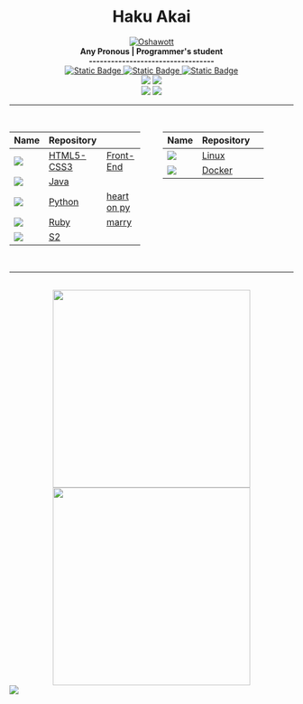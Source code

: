 <h1 align="center">Haku Akai</h1>

<div align="center">
    <a href="https://pokemondb.net/pokedex/oshawott"><img src="https://img.pokemondb.net/sprites/black-white-2/anim/shiny/oshawott.gif" alt="Oshawott"></a> <br>
    <b> Any Pronous | Programmer's student </b> <br>
    <b> ---------------------------------- </b> <br>
    <a href="https://www.dio.me/users/juhh1956">
        <img alt="Static Badge" src="https://img.shields.io/badge/DIO-blue?style=for-the-badge">
    </a>
    <a href="https://www.linkedin.com/in/hakuakai/">
        <img alt="Static Badge" src="https://img.shields.io/badge/linkedin-blue?style=for-the-badge">
    </a>
    <a href="https://www.canva.com/design/DAFhbIVJ4KY/9t40VDRbjESX_aDW0o78kw/view?utm_content=DAFhbIVJ4KY&utm_campaign=designshare&utm_medium=link&utm_source=publishsharelink">
        <img alt="Static Badge" src="https://img.shields.io/badge/me-blue?style=for-the-badge">
    </a> <br>
    <img src="https://img.shields.io/badge/HTML5-black?style=for-the-badge&logo=HTML5&logoColor=blue" />
    <img src="https://img.shields.io/badge/CSS3-black?style=for-the-badge&logo=CSS3&logoColor=blue" /> <br>
    <img src="https://img.shields.io/badge/Linux-black?style=for-the-badge&logo=Linux&logoColor=blue" /> 
    <img src="https://img.shields.io/badge/Docker-black?style=for-the-badge&logo=Docker&logoColor=blue" /> 
    <br>
    <hr>
    <br>
</div>
<div align="center" style="display: block flex">
    <table style="margin-right: 40px">
        <thead>
            <tr align="left">
                <th>Name</th>
                <th>Repository</th>
                <th></th>
            </tr>
        </thead>
    <tbody align="left">
        <tr>
            <td>
                <img src="https://img.shields.io/badge/FrontEnd-black?style=for-the-badge"/>
            </td>
            <td>
                <a href="https://github.com/HakuGarcia/HTML5-CSS3.git">HTML5-CSS3</a>
            </td>
            <td>
                <a href="https://github.com/HakuGarcia/Front-End.git">Front-End</a>
            </td>   
        </tr>
        <tr>
            <td>
                <img src="https://img.shields.io/badge/Java-black?style=for-the-badge"/>
            </td>
            <td>
                <a href="https://github.com/HakuGarcia/Python.git">Java</a>
            </td>
            <td></td>
        </tr>
        <tr>
            <td>
                <img src="https://img.shields.io/badge/Python-black?style=for-the-badge"/>
            </td>
            <td>
                <a href="https://github.com/HakuGarcia/Python.git">Python</a>
            </td>
            <td>
                <a href="https://github.com/HakuGarcia/heart-on-py.git">heart on py</a>
            </td> 
        </tr>
        <tr>
            <td>
                <img src="https://img.shields.io/badge/Ruby-black?style=for-the-badge"/>
            </td>
            <td>
                <a href="https://github.com/HakuGarcia/Ruby.git">Ruby</a>
            </td> 
            <td>
                <a href="https://github.com/HakuGarcia/marry.git">marry</a>
            </td> 
        </tr>
        <!-- <tr>
            <td>Golang</td>
            <td>
                <a href="https://github.com/HakuAkai/Golang.git">Golang</a>
            </td>  
        </tr> -->
        <tr>
            <td>
                <img src="https://img.shields.io/badge/VBScript-black?style=for-the-badge"/>
            </td>
            <td>
                <a href="https://github.com/HakuGarcia/S2.git">S2</a>
            </td> 
            <td>
            </td> 
        </tr>
        </tbody>
        <tfoot></tfoot>
    </table>
    <br>
    <table>
        <thead>
            <tr align="left">
                <th>Name</th>
                <th>Repository</th>
                <th></th>
            </tr>
        </thead>
    <tbody align="left">
        <tr>
            <td>
                <img src="https://img.shields.io/badge/Linux-black?style=for-the-badge"/>
            </td>
            <td>
                <a href="https://github.com/HakuGarcia/Linux.git">Linux</a>
            </td> 
            <td>
            </td> 
        </tr>
        <tr>
            <td>
                <img src="https://img.shields.io/badge/Docker-black?style=for-the-badge"/>
            </td>
            <td>
                <a href="https://github.com/HakuGarcia/Docker.git">Docker</a>
            </td> 
            <td>
            </td> 
        </tr>
        </tbody>
        <tfoot></tfoot>
    </table>
</div>
<br>
<hr>
<div align="center" style="display: inline-block"><br>
    <img width="350" src="https://github-readme-stats.vercel.app/api/top-langs/?username=HakuGarcia&layout=compact&theme=transparent&hide_border=true"/>
    <img width="350" src="https://github-readme-stats.vercel.app/api?username=HakuGarcia&count_private=true&layout=compact&theme=transparent&hide_border=true"/> 
</div>
<br>
<div align="center" style="display: inline-block">
    <img src="https://streak-stats.demolab.com/?user=Garcia&theme=transparent&color=blue&background=000&border=0525B3&dates=FFF"/>
</div>
